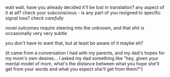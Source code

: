 wait wait, have you already decided it'll be lost in translation? any aspect of it at all? check your subconscious - is any part of you resigned to specific signal loss? *check carefully*

novel outcomes require steering into the unknown, and that shit is occasionally very very subtle

you don't have to want that, but at least be aware of it maybe eh?

(it came from a conversation I had with my parents, and my dad's hopes for my mom's own desires... I asked my dad something like "hey, given your mental model of mom, what's the distance between what you hope she'll get from your words and what you expect she'll get from them?")
